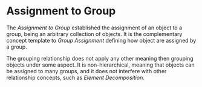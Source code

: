 Assignment to Group
===================

The _Assignment to Group_ established the assignment of an object to a group, being an arbitrary collection of objects. It is the complementary concept template to _Group Assignment_ defining how object are assigned by a group.

The grouping relationship does not apply any other meaning then grouping objects under some aspect. It is non-hierarchical, meaning that objects can be assigned to many groups, and it does not interfere with other relationship concepts, such as _Element Decomposition_.
